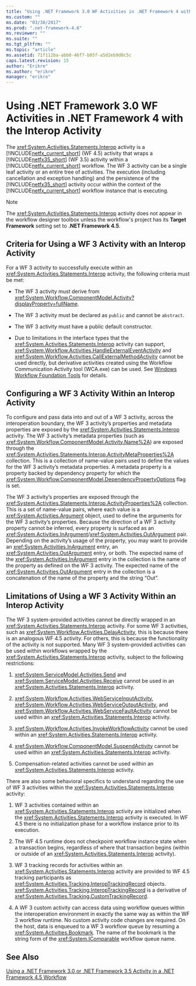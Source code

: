 ```yaml
---
title: "Using .NET Framework 3.0 WF Activities in .NET Framework 4 with the Interop Activity | Microsoft Docs"
ms.custom: ""
ms.date: "03/30/2017"
ms.prod: ".net-framework-4.6"
ms.reviewer: ""
ms.suite: ""
ms.tgt_pltfrm: ""
ms.topic: "article"
ms.assetid: 71f112ba-abb0-46f7-b05f-a5d2eb9d0c5c
caps.latest.revision: 15
author: "Erikre"
ms.author: "erikre"
manager: "erikre"
---
```

# Using .NET Framework 3.0 WF Activities in .NET Framework 4 with the Interop Activity
The <xref:System.Activities.Statements.Interop> activity is a [!INCLUDE[netfx_current_short](../../../includes/netfx-current-short-md.md)] (WF 4.5) activity that wraps a [!INCLUDE[netfx35_short](../../../includes/netfx35-short-md.md)] (WF 3.5) activity within a [!INCLUDE[netfx_current_short](../../../includes/netfx-current-short-md.md)] workflow. The WF 3 activity can be a single leaf activity or an entire tree of activities. The execution (including cancellation and exception handling) and the persistence of the [!INCLUDE[netfx35_short](../../../includes/netfx35-short-md.md)] activity occur within the context of the [!INCLUDE[netfx_current_short](../../../includes/netfx-current-short-md.md)] workflow instance that is executing.  
  
> [!NOTE]
>  The <xref:System.Activities.Statements.Interop> activity does not appear in the workflow designer toolbox unless the workflow's project has its **Target Framework** setting set to **.NET Framework 4.5**.  
  
## Criteria for Using a WF 3 Activity with an Interop Activity  
 For a WF 3 activity to successfully execute within an <xref:System.Activities.Statements.Interop> activity, the following criteria must be met:  
  
-   The WF 3 activity must derive from <xref:System.Workflow.ComponentModel.Activity?displayProperty=fullName>.  
  
-   The WF 3 activity must be declared as `public` and cannot be `abstract`.  
  
-   The WF 3 activity must have a public default constructor.  
  
-   Due to limitations in the interface types that the <xref:System.Activities.Statements.Interop> activity can support, <xref:System.Workflow.Activities.HandleExternalEventActivity> and <xref:System.Workflow.Activities.CallExternalMethodActivity> cannot be used directly, but derivative activities created using the Workflow Communication Activity tool (WCA.exe) can be used. See [Windows Workflow Foundation Tools](http://go.microsoft.com/fwlink/?LinkId=178889) for details.  
  
## Configuring a WF 3 Activity Within an Interop Activity  
 To configure and pass data into and out of a WF 3 activity, across the interoperation boundary, the WF 3 activity’s properties and metadata properties are exposed by the <xref:System.Activities.Statements.Interop> activity. The WF 3 activity’s metadata properties (such as <xref:System.Workflow.ComponentModel.Activity.Name%2A>) are exposed through the <xref:System.Activities.Statements.Interop.ActivityMetaProperties%2A> collection. This is a collection of name-value pairs used to define the values for the WF 3 activity’s metadata properties. A metadata property is a property backed by dependency property for which the <xref:System.Workflow.ComponentModel.DependencyPropertyOptions> flag is set.  
  
 The WF 3 activity’s properties are exposed through the <xref:System.Activities.Statements.Interop.ActivityProperties%2A> collection. This is a set of name-value pairs, where each value is a <xref:System.Activities.Argument> object, used to define the arguments for the WF 3 activity’s properties. Because the direction of a WF 3 activity property cannot be inferred, every property is surfaced as an <xref:System.Activities.InArgument>/<xref:System.Activities.OutArgument> pair. Depending on the activity’s usage of the property, you may want to provide an <xref:System.Activities.InArgument> entry, an <xref:System.Activities.OutArgument> entry, or both. The expected name of the <xref:System.Activities.InArgument> entry in the collection is the name of the property as defined on the WF 3 activity. The expected name of the <xref:System.Activities.OutArgument> entry in the collection is a concatenation of the name of the property and the string “Out”.  
  
## Limitations of Using a WF 3 Activity Within an Interop Activity  
 The WF 3 system-provided activities cannot be directly wrapped in an <xref:System.Activities.Statements.Interop> activity. For some WF 3 activities, such as <xref:System.Workflow.Activities.DelayActivity>, this is because there is an analogous WF 4.5 activity. For others, this is because the functionality of the activity is not supported. Many WF 3 system-provided activities can be used within workflows wrapped by the <xref:System.Activities.Statements.Interop> activity, subject to the following restrictions:  
  
1.  <xref:System.ServiceModel.Activities.Send> and <xref:System.ServiceModel.Activities.Receive> cannot be used in an <xref:System.Activities.Statements.Interop> activity.  
  
2.  <xref:System.Workflow.Activities.WebServiceInputActivity>, <xref:System.Workflow.Activities.WebServiceOutputActivity>, and <xref:System.Workflow.Activities.WebServiceFaultActivity> cannot be used within an <xref:System.Activities.Statements.Interop> activity.  
  
3.  <xref:System.Workflow.Activities.InvokeWorkflowActivity> cannot be used within an <xref:System.Activities.Statements.Interop> activity.  
  
4.  <xref:System.Workflow.ComponentModel.SuspendActivity> cannot be used within an <xref:System.Activities.Statements.Interop> activity.  
  
5.  Compensation-related activities cannot be used within an <xref:System.Activities.Statements.Interop> activity.  
  
 There are also some behavioral specifics to understand regarding the use of WF 3 activities within the <xref:System.Activities.Statements.Interop> activity:  
  
1.  WF 3 activities contained within an <xref:System.Activities.Statements.Interop> activity are initialized when the <xref:System.Activities.Statements.Interop> activity is executed. In WF 4.5 there is no initialization phase for a workflow instance prior to its execution.  
  
2.  The WF 4.5 runtime does not checkpoint workflow instance state when a transaction begins, regardless of where that transaction begins (within or outside of an <xref:System.Activities.Statements.Interop> activity).  
  
3.  WF 3 tracking records for activities within an <xref:System.Activities.Statements.Interop> activity are provided to WF 4.5 tracking participants as <xref:System.Activities.Tracking.InteropTrackingRecord> objects. <xref:System.Activities.Tracking.InteropTrackingRecord> is a derivative of <xref:System.Activities.Tracking.CustomTrackingRecord>.  
  
4.  A WF 3 custom activity can access data using workflow queues within the interoperation environment in exactly the same way as within the WF 3 workflow runtime. No custom activity code changes are required. On the host, data is enqueued to a WF 3 workflow queue by resuming a <xref:System.Activities.Bookmark>. The name of the bookmark is the string form of the <xref:System.IComparable> workflow queue name.  
  
## See Also  
 [Using a .NET Framework 3.0 or .NET Framework 3.5 Activity in a .NET Framework 4.5 Workflow](../../../docs/framework/wf/samples/using-a-net-framework-3-0-or-net-framework-3-5-activity-in-a-net-framework-4-5-workflow.md)